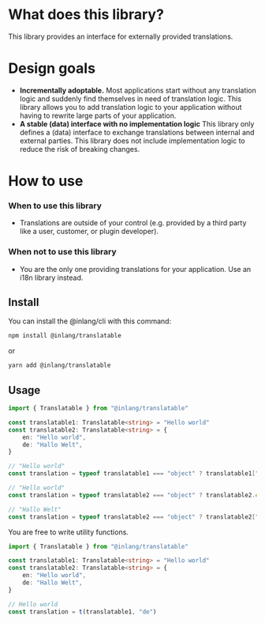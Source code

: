 # What does this library?

This library provides an interface for externally provided translations.

# Design goals

- **Incrementally adoptable.** Most applications start without any translation logic and suddenly find themselves in need of translation logic. This library allows you to add translation logic to your application without having to rewrite large parts of your application.
- **A stable (data) interface with no implementation logic** This library only defines a (data) interface to exchange translations between internal and external parties. This library does not include implementation logic to reduce the risk of breaking changes. 

# How to use

### When to use this library

- Translations are outside of your control (e.g. provided by a third party like a user, customer, or plugin developer).

### When not to use this library

- You are the only one providing translations for your application. Use an i18n library instead.


## Install

You can install the @inlang/cli with this command:

```sh
npm install @inlang/translatable
```

or

```sh
yarn add @inlang/translatable
```

## Usage

```ts
import { Translatable } from "@inlang/translatable"

const translatable1: Translatable<string> = "Hello world"
const translatable2: Translatable<string> = {
	en: "Hello world",
	de: "Hallo Welt",
}

// "Hello world"
const translation = typeof translatable1 === "object" ? translatable1["de"] ?? translatable.en : translatable1

// "Hello world"
const translation = typeof translatable2 === "object" ? translatable2.en : translatable2

// "Hallo Welt"
const translation = typeof translatable2 === "object" ? translatable2["de"] ?? translatable2.en : translatable2
```

You are free to write utility functions. 

```ts
import { Translatable } from "@inlang/translatable"

const translatable1: Translatable<string> = "Hello world"
const translatable2: Translatable<string> = {
	en: "Hello world",
	de: "Hallo Welt",
}

// Hello world
const translation = t(translatable1, "de")
```

